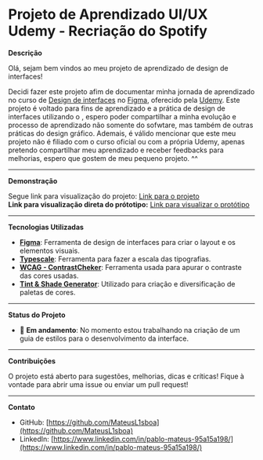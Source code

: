 # Projeto de Aprendizado UI/UX Udemy - Recriação do Spotify

**Descrição**

Olá, sejam bem vindos ao meu projeto de aprendizado de design de interfaces!

Decidi fazer este projeto afim de documentar minha jornada de aprendizado no curso de [Design de interfaces](https://www.udemy.com/course/figma-design-interfaces/?couponCode=KEEPLEARNINGBR)  no [Figma](https://www.figma.com), oferecido pela [Udemy](https://www.udemy.com/). Este projeto é voltado para fins de aprendizado e a prática de design de interfaces utilizando o , espero poder compartilhar a minha evolução e processo de aprendizado não somente do sofwtare, mas também de outras práticas do design gráfico. Ademais, é válido mencionar que este meu projeto não é filiado com o curso oficial ou com a própria Udemy, apenas pretendo compartilhar meu aprendizado e receber feedbacks para melhorias, espero que gostem de meu pequeno projeto. ^^

---

**Demonstração**

Segue link para visualização do projeto: [Link para o projeto](https://shre.ink/CursoFigmaUdemy)  
**Link para visualização direta do prótotipo:** [Link para visualizar o protótipo](https://shre.ink/CursoFigmaUdemyPrototipo)

---

**Tecnologias Utilizadas**

- **[Figma](https://www.figma.com)**: Ferramenta de design de interfaces para criar o layout e os elementos visuais.
- **[Typescale](https://typescale.com/)**: Ferramenta para fazer a escala das tipografias.
- **[WCAG - ContrastCheker](https://contrastchecker.com/)**: Ferramenta usada para apurar o contraste das cores usadas.
- **[Tint & Shade Generator](https://maketintsandshades.com/)**: Utilizado para criação e diversificação de paletas de cores.

---

**Status do Projeto**

- 🔴 **Em andamento**: No momento estou trabalhando na criação de um guia de estilos para o desenvolvimento da interface.

---

**Contribuições**

O projeto está aberto para sugestões, melhorias, dicas e críticas! Fique à vontade para abrir uma issue ou enviar um pull request!

---

**Contato**

- GitHub: [https://github.com/MateusL1sboa](https://github.com/MateusL1sboa)
- LinkedIn: [https://www.linkedin.com/in/pablo-mateus-95a15a198/](https://www.linkedin.com/in/pablo-mateus-95a15a198/)
